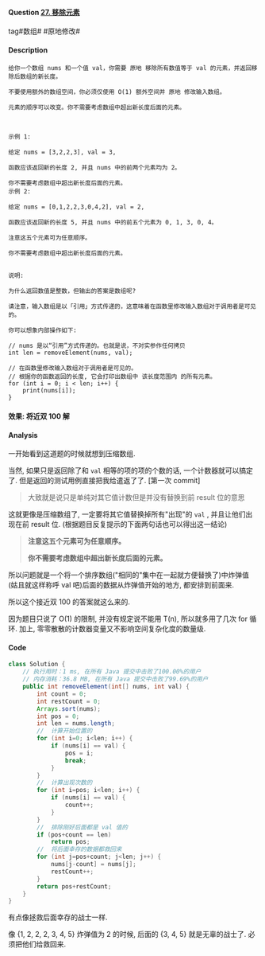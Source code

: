 #### Question [27. 移除元素](https://leetcode-cn.com/problems/remove-element/)

tag#数组# #原地修改#



#### Description

```
给你一个数组 nums 和一个值 val，你需要 原地 移除所有数值等于 val 的元素，并返回移除后数组的新长度。

不要使用额外的数组空间，你必须仅使用 O(1) 额外空间并 原地 修改输入数组。

元素的顺序可以改变。你不需要考虑数组中超出新长度后面的元素。

 

示例 1:

给定 nums = [3,2,2,3], val = 3,

函数应该返回新的长度 2, 并且 nums 中的前两个元素均为 2。

你不需要考虑数组中超出新长度后面的元素。
示例 2:

给定 nums = [0,1,2,2,3,0,4,2], val = 2,

函数应该返回新的长度 5, 并且 nums 中的前五个元素为 0, 1, 3, 0, 4。

注意这五个元素可为任意顺序。

你不需要考虑数组中超出新长度后面的元素。
 

说明:

为什么返回数值是整数，但输出的答案是数组呢?

请注意，输入数组是以「引用」方式传递的，这意味着在函数里修改输入数组对于调用者是可见的。

你可以想象内部操作如下:

// nums 是以“引用”方式传递的。也就是说，不对实参作任何拷贝
int len = removeElement(nums, val);

// 在函数里修改输入数组对于调用者是可见的。
// 根据你的函数返回的长度, 它会打印出数组中 该长度范围内 的所有元素。
for (int i = 0; i < len; i++) {
    print(nums[i]);
}

```



#### 效果: 将近双 100 解



#### Analysis

一开始看到这道题的时候就想到压缩数组. 

当然, 如果只是返回除了和 `val` 相等的项的项的个数的话, 一个计数器就可以搞定了. 但是返回的测试用例直接把我给遣返了了. [第一次 commit]

> 大致就是说只是单纯对其它值计数但是并没有替换到前 result 位的意思

这就更像是压缩数组了, 一定要将其它值替换掉所有"出现"的 `val` , 并且让他们出现在前 result 位. (根据题目反复提示的下面两句话也可以得出这一结论)

> **注意这五个元素可为任意顺序。**
>
> **你不需要考虑数组中超出新长度后面的元素。**

所以问题就是一个将一个排序数组("相同的"集中在一起就方便替换了)中炸弹值(姑且就这样称呼 val 吧)后面的数据从炸弹值开始的地方, 都安排到前面来.

所以这个接近双 100 的答案就这么来的.

因为题目只说了 O(1) 的限制, 并没有规定说不能用 T(n), 所以就多用了几次 for 循环. 加上, 零零散散的计数器变量又不影响空间复杂化度的数量级.

[](https://raw.githubusercontent.com/jontyzheng/leetcode-journal/master/2020-10-17-array-27-%E7%A7%BB%E9%99%A4%E5%85%83%E7%B4%A0/save-data-behind-booms.jpg)

#### Code

```java
class Solution {
    // 执行用时：1 ms, 在所有 Java 提交中击败了100.00%的用户
    // 内存消耗：36.8 MB, 在所有 Java 提交中击败了99.69%的用户
    public int removeElement(int[] nums, int val) {
        int count = 0;        
        int restCount = 0; 
        Arrays.sort(nums);
        int pos = 0;
        int len = nums.length;  
        //	计算开始位置的
        for (int i=0; i<len; i++) {
            if (nums[i] == val) {
                pos = i;
                break;
            }
        } 
        //	计算出现次数的
        for (int i=pos; i<len; i++) {
            if (nums[i] == val) {
                count++;
            }                            
        }  
        //	排除刚好后面都是 val 值的
        if (pos+count == len) 
            return pos; 
        //	将后面幸存的数据都救回来
        for (int j=pos+count; j<len; j++) {
            nums[j-count] = nums[j];
            restCount++;
        }
        return pos+restCount;
    }
}
```





有点像拯救后面幸存的战士一样.

像 {1, 2, 2, 2, 3, 4, 5} 炸弹值为 2 的时候, 后面的 {3, 4, 5} 就是无辜的战士了. 必须把他们给救回来.



